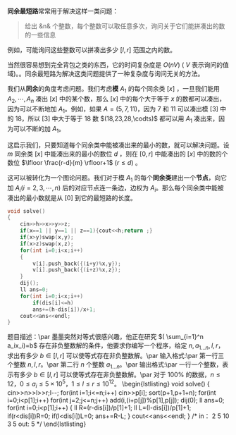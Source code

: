**同余最短路**常常用于解决这样一类问题：
> 给出 &n& 个整数，每个整数可以取任意多次，询问关于它们能拼凑出的数的一些信息

例如，可能询问这些整数可以拼凑出多少 $[l,r]$  范围之内的数。

当然很容易想到完全背包之类的东西，它的时间复杂度是 $O(nV)$ ( $V$ 表示询问的值域)。。同余最短路为解决这类问题提供了一种复杂度与询问无关的方法。

我们从**同余**的角度考虑问题。我们考虑**模** $A_1$ 的每个同余类 $[x]$ ，一旦我们能用 $A_2,\cdots,A_n$ 凑出 $[x]$ 中的某个数，那么 $[x]$ 中的每个大于等于 $x$ 的数都可以凑出，因为可以不断地加 $A_1$。例如，如果 $A=(5,7,11)$，因为 $7$ 和 $11$ 可以凑出模 $[3]$ 中的 $18$，所以 $[3]$ 中大于等于 $18$ 数 $(18,23,28,\codts)$ 都可以用 $A_1$ 凑出来，因为可以不断的加 $A_1$。

这启示我们，只要知道每个同余类中能被凑出来的最小的数，就可以解决问题。设 $m$ 同余类 $[x]$ 中能凑出来的最小的数位 $d$ ，则在 $[0,r]$ 中能凑出的 $[x]$ 中的数的个数位 $\lfloor \frac{r-d}{m} \rfloor+1$ $(r \leq d)$ 。  

这可以被转化为一个图论问题。我们对于模 $A_1$ 的每个**同余类**建出一个**节点**，向它加 $A_i(i=2,3,\cdots , n)$ 后的对应节点连一条边，边权为 $A_i$。那么每个同余类中能被凑出的最小数就是从 $[0]$ 到它的最短路的长度。

~~~cpp
void solve()
{
	cin>>h>>x>>y>>z;
	if(x==1 || y==1 || z==1){cout<<h;return ;}
	if(x>y)swap(x,y);
	if(x>z)swap(x,z);
	for(int i=0;i<x;i++)
	{
		v[i].push_back({(i+y)%x,y});
		v[i].push_back({(i+z)%x,z});
	}
	dij();
	ll ans=0;
	for(int i=0;i<x;i++)
		if(dis[i]<=h)
		ans+=(h-dis[i])/x+1;
	cout<<ans<<endl;
}
~~~






题目描述：\par
墨墨突然对等式很感兴趣，他正在研究 $( \sum_{i=1}^n a_ix_i)=b$ 存在非负整数解的条件，他要求你编写一个程序，给定 $n, a_{1\dots n}, l, r$，求出有多少 $b\in[l,r]$ 可以使等式存在非负整数解。\par
输入格式:\par
第一行三个整数 $n,l,r$。\par
第二行 $n$ 个整数 $a_{1\dots n}$。\par
输出格式:\par
一行一个整数，表示有多少 $b\in[l,r]$ 可以使等式存在非负整数解。\par
对于 $100\%$ 的数据，$n \le 12$，$0 \le a_i \le 5\times 10^5$，$1 \le l \le r \le 10^{12}$。
\begin{lstlisting}
void solve()
{
	cin>>n>>l>>r;l--;
	for(int i=1;i<=n;i++)
		cin>>p[i];
	sort(p+1,p+1+n);
	for(int i=0;i<p[1];i++)
		for(int j=2;j<=n;j++)
			add(i,(i+p[j])%p[1],p[j]);
	dij(0);
	ll ans=0;
	for(int i=0;i<p[1];i++)
	{
		ll R=(r-dis[i])/p[1]+1;
		ll L=(l-dis[i])/p[1]+1;
		if(r<dis[i])R=0;
		if(l<dis[i])L=0;
		ans+=R-L;
	}
	cout<<ans<<endl;
}
/*
in：
2 5 10
3 5
out:
5
*/
\end{lstlisting}